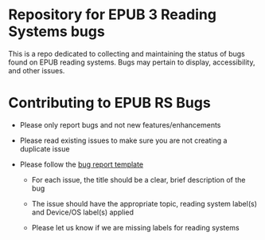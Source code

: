 
# Repository for EPUB 3 Reading Systems bugs

This is a repo dedicated to collecting and maintaining the status of bugs found on EPUB reading systems. Bugs may pertain to display, accessibility, and other issues.

# Contributing to EPUB RS Bugs
* Please only report bugs and not new features/enhancements
* Please read existing issues to make sure you are not creating a duplicate issue
* Please follow the [bug report template](https://github.com/w3c/epub-rs-bugs/blob/master/bug-report-template.md) 

  * For each issue, the title should be a clear, brief description of the bug

  * The issue should have the appropriate topic, reading system label(s) and Device/OS label(s) applied

  * Please let us know if we are missing labels for reading systems
